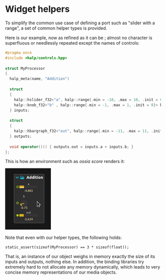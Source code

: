 # Widget helpers

To simplify the common use case of defining a port such as "slider with a range", a set of common helper types is provided.

Here is our example, now as refined as it can be ; almost no character is superfluous or needlessly repeated except the names of controls:

```cpp
#pragma once
#include <halp/controls.hpp>

struct MyProcessor
{
  halp_meta(name, "Addition")

  struct
  {
    halp::hslider_f32<"a", halp::range{.min = -10, .max = 10, .init = 0}> a;
    halp::knob_f32<"b" , halp::range{.min = -1, .max = 1, .init = 0}> b;
  } inputs;

  struct
  {
    halp::hbargraph_f32<"out", halp::range{.min = -11, .max = 11, .init = 0}> out;
  } outputs;

  void operator()() { outputs.out = inputs.a + inputs.b; }
};
```

This is how an environment such as *ossia score* renders it: 

![Addition](images/addition-score.gif)

Note that even with our helper types, the following holds:

```
static_assert(sizeof(MyProcessor) == 3 * sizeof(float));
```

That is, an instance of our object weighs in memory exactly the size of its inputs and outputs, nothing else. In addition, the binding libraries try extremely hard to not allocate any memory dynamically, which leads to very concise memory representations of our media objects.